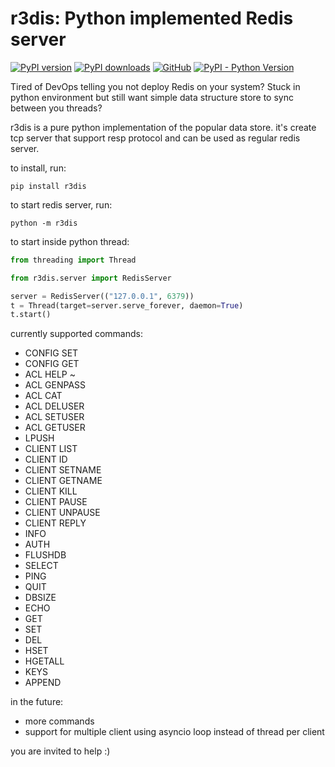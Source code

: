 # r3dis: Python implemented Redis server

[![PyPI version](https://img.shields.io/pypi/v/r3dis.svg)](https://pypi.python.org/pypi/r3dis/)
[![PyPI downloads](https://img.shields.io/pypi/dm/r3dis.svg)](https://pypi.python.org/pypi/r3dis/)
[![GitHub](https://img.shields.io/github/license/netanelrevah/r3dis)](https://pypi.python.org/pypi/r3dis/)
[![PyPI - Python Version](https://img.shields.io/pypi/pyversions/r3dis)](https://pypi.python.org/pypi/r3dis/)

Tired of DevOps telling you not deploy Redis on your system?
Stuck in python environment but still want simple data structure store to sync between you threads?

r3dis is a pure python implementation of the popular data store. it's create tcp server that support resp protocol and can be used as regular redis server.

to install, run:
```shell
pip install r3dis
```

to start redis server, run:
```shell
python -m r3dis
```

to start inside python thread:
```python
from threading import Thread

from r3dis.server import RedisServer

server = RedisServer(("127.0.0.1", 6379))
t = Thread(target=server.serve_forever, daemon=True)
t.start()
```

currently supported commands:
* CONFIG SET
* CONFIG GET
* ACL HELP ~
* ACL GENPASS
* ACL CAT
* ACL DELUSER
* ACL SETUSER
* ACL GETUSER
* LPUSH
* CLIENT LIST
* CLIENT ID
* CLIENT SETNAME
* CLIENT GETNAME
* CLIENT KILL
* CLIENT PAUSE
* CLIENT UNPAUSE
* CLIENT REPLY
* INFO
* AUTH
* FLUSHDB
* SELECT
* PING
* QUIT
* DBSIZE
* ECHO
* GET
* SET
* DEL
* HSET
* HGETALL
* KEYS
* APPEND

in the future:
* more commands
* support for multiple client using asyncio loop instead of thread per client

you are invited to help :)